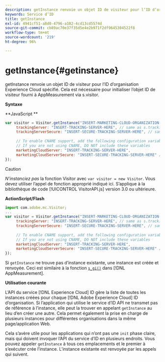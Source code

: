 ```yaml
---
description: getInstance renvoie un objet ID de visiteur pour l’ID d’organisation Experience Cloud spécifié. Cela est nécessaire pour initialiser l’objet ID de visiteur fourni à AppMeasurement via s.visitor.
keywords: Service d’ID
title: getInstance
exl-id: 4941cf51-a8d0-4796-a102-4cd13cd5574d
source-git-commit: cb89ac70e37f35d5e4e2b971f2df9645304522f8
workflow-type: tm+mt
source-wordcount: '219'
ht-degree: 96%

---
```


# getInstance{#getinstance}

getInstance renvoie un objet ID de visiteur pour l’ID d’organisation Experience Cloud spécifié. Cela est nécessaire pour initialiser l’objet ID de visiteur fourni à AppMeasurement via s.visitor.

**Syntaxe**

**JavaScript **

```js
var visitor = Visitor.getInstance("INSERT-MARKETING-CLOUD-ORGANIZATION-ID-HERE", { 
     trackingServer: "INSERT-TRACKING-SERVER-HERE", // same as s.trackingServer 
     trackingServerSecure: "INSERT-SECURE-TRACKING-SERVER-HERE", // same as s.trackingServerSecure 
 
     // To enable CNAME support, add the following configuration variables 
     // If you are not using CNAME, DO NOT include these variables 
     marketingCloudServer: "INSERT-TRACKING-SERVER-HERE", 
     marketingCloudServerSecure: "INSERT-SECURE-TRACKING-SERVER-HERE" // same as s.trackingServerSecure 
});
```

>[!CAUTION]
>
>*N’instanciez pas* la fonction Visitor avec `var visitor = new Visitor`. Vous devez utiliser l’appel de fonction approprié indiqué ici. S’applique à la bibliothèque de code [!UICONTROL VisitorAPI.js] version 3.0 ou ultérieure.

**ActionScript/Flash**

```js
import com.adobe.mc.Visitor; 
... 
var visitor = Visitor.getInstance("INSERT-MARKETING-CLOUD-ORGANIZATION-ID-HERE", { 
     trackingServer: "INSERT-TRACKING-SERVER-HERE", // same as s.trackingServer 
     trackingServerSecure: "INSERT-SECURE-TRACKING-SERVER-HERE", // same as s.trackingServerSecure 
 
     // To enable CNAME support, add the following configuration variables 
     // If you are not using CNAME, DO NOT include these variables 
     marketingCloudServer: "INSERT-TRACKING-SERVER-HERE", 
     marketingCloudServerSecure: "INSERT-SECURE-TRACKING-SERVER-HERE" // same as s.trackingServerSecure 
});
```

Si `getInstance` ne trouve pas d’instance existante, une instance est créée et renvoyée. Ceci est similaire à la fonction [`s_gi()`](https://experienceleague.adobe.com/docs/analytics/implementation/vars/functions/s-gi.html?lang=fr) dans [!DNL AppMeasurement].

**Utilisation courante**

L’API du service [!DNL Experience Cloud] ID gère la liste de toutes les instances créées pour chaque [!DNL Adobe Experience Cloud] ID d’organisation. Si l’application qui utilise le service d’ID API ne transmet pas de référence à l’instance, elle peut la trouver en appelant `getInstance` au lieu d’en créer une autre. Cela permet également la prise en charge de plusieurs instances pour différentes organisations dans la même page/application Web.

Cela s’avère utile pour les applications qui n’ont pas une `init` phase claire, mais qui doivent invoquer l’API du service d’ID en plusieurs endroits. Vous pouvez appeler `getInstance` à tous ces emplacements et le premier à s’exécuter crée l’instance. L’instance existante est renvoyée par les appels qui suivent.
